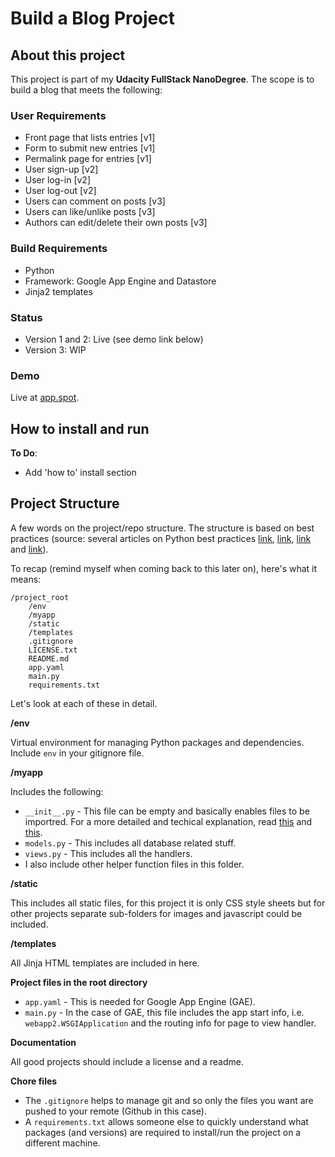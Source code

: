 # Build a Blog Project

## About this project
This project is part of my **Udacity FullStack NanoDegree**. The scope is to build a blog that meets the following:

### User Requirements
* Front page that lists entries [v1]
* Form to submit new entries [v1]
* Permalink page for entries [v1]
* User sign-up [v2]
* User log-in [v2]
* User log-out [v2]
* Users can comment on posts [v3]
* Users can like/unlike posts [v3]
* Authors can edit/delete their own posts [v3]

### Build Requirements  
* Python
* Framework: Google App Engine and Datastore
* Jinja2 templates

### Status
* Version 1 and 2: Live (see demo link below)
* Version 3: WIP

### Demo
Live at [app.spot](https://cubiio-blog.appspot.com/). 


## How to install and run

**To Do**:

* Add 'how to' install section



## Project Structure

A few words on the project/repo structure. The structure is based on best practices (source: several articles on Python best practices [link](https://airbrake.io/blog/python/python-best-practices), [link](https://stackoverflow.com/questions/48458/project-structure-for-google-app-engine), [link](https://sites.google.com/site/io/rapid-development-with-python-django-and-google-app-engine) and [link](https://vladcalin.github.io/what-every-python-project-should-have.html)).

To recap (remind myself when coming back to this later on), here's what it means:

```
/project_root
	/env 
	/myapp
	/static
	/templates
	.gitignore
	LICENSE.txt
	README.md
	app.yaml
	main.py
	requirements.txt
```


Let's look at each of these in detail. 

**/env**

Virtual environment for managing Python packages and dependencies. Include `env` in your gitignore file.

**/myapp**

Includes the following:

* `__init__.py` - This file can be empty and basically enables files to be importred. For a more detailed and techical explanation, read [this](https://stackoverflow.com/questions/448271/what-is-init-py-for#448279) and [this](https://docs.python.org/3/tutorial/modules.html#packages). 
* `models.py` - This includes all database related stuff.
* `views.py` - This includes all the handlers.
* I also include other helper function files in this folder.

**/static**

This includes all static files, for this project it is only CSS style sheets but for other projects separate sub-folders for images and javascript could be included.

**/templates**

All Jinja HTML templates are included in here.

**Project files in the root directory**

* `app.yaml` - This is needed for Google App Engine (GAE).
* `main.py` - In the case of GAE, this file includes the app start info, i.e. `webapp2.WSGIApplication` and the routing info for page to view handler.


**Documentation**

All good projects should include a license and a readme.

**Chore files**

* The `.gitignore` helps to manage git and so only the files you want are pushed to your remote (Github in this case).
* A `requirements.txt` allows someone else to quickly understand what packages (and versions) are required to install/run the project on a different machine.





